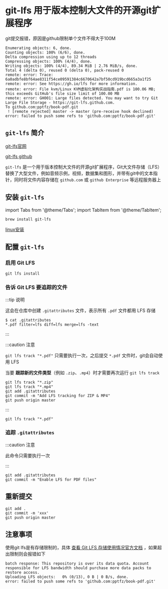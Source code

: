 # git-lfs 用于版本控制大文件的开源git扩展程序



git提交报错，原因是github限制单个文件不得大于100M

```shell
Enumerating objects: 6, done.
Counting objects: 100% (6/6), done.
Delta compression using up to 12 threads
Compressing objects: 100% (4/4), done.
Writing objects: 100% (4/4), 89.34 MiB | 2.76 MiB/s, done.
Total 4 (delta 0), reused 0 (delta 0), pack-reused 0
remote: error: Trace: 6a0adbfe8bf64ae8311f54ce09591384c6670642a7bf50cd919bcd665a3a1f25
remote: error: See https://gh.io/lfs for more information.
remote: error: File kvm/Linux KVM虚拟化架构实战指南.pdf is 100.06 MB; this exceeds GitHub's file size limit of 100.00 MB
remote: error: GH001: Large files detected. You may want to try Git Large File Storage - https://git-lfs.github.com.
To github.com:pptfz/book-pdf.git
 ! [remote rejected] master -> master (pre-receive hook declined)
error: failed to push some refs to 'github.com:pptfz/book-pdf.git'
```





## `git-lfs` 简介

[git-lfs官网](https://git-lfs.com/)

[git-lfs github](https://github.com/git-lfs/git-lfs)



`git-lfs` 是一个用于版本控制大文件的开源git扩展程序，Git大文件存储（LFS）替换了大型文件，例如音频示例，视频，数据集和图形，并带有git中的文本指针，同时将文件内容存储在 `github.com` 或 `github Enterprise` 等远程服务器上





## 安装 `git-lfs`

import Tabs from '@theme/Tabs';
import TabItem from '@theme/TabItem';

<Tabs>
  <TabItem value="mac" label="mac" default>

```shell
brew install git-lfs
```

  </TabItem>
  <TabItem value="linux" label="linux">

[linux安装](https://github.com/git-lfs/git-lfs/blob/main/INSTALLING.md)

  </TabItem>
</Tabs>





## 配置 `git-lfs`

### 启用 Git LFS

```shell
git lfs install
```



### 告诉 Git LFS 要追踪的文件

:::tip 说明

这会在仓库中创建 `.gitattributes` 文件，表示所有 `.pdf` 文件都用 LFS 存储

```shell
$ cat .gitattributes
*.pdf filter=lfs diff=lfs merge=lfs -text
```

:::

:::caution 注意

`git lfs track "*.pdf"` 只需要执行一次，之后提交 `*.pdf` 文件时，git会自动使用 LFS

当要 **跟踪新的文件类型**（例如 `.zip`、`.mp4`）时才需要再次运行 `git lfs track`

```shell
git lfs track "*.zip"
git lfs track "*.mp4"
git add .gitattributes
git commit -m "Add LFS tracking for ZIP & MP4"
git push origin master
```

:::

```shell
git lfs track "*.pdf"
```



### 追踪 `.gitattributes`

:::caution 注意

此命令只需要执行一次

:::

```shell
git add .gitattributes
git commit -m "Enable LFS for PDF files"
```



## 重新提交

```shell
git add .
git commit -m 'xxx'
git push origin master
```



## 注意事项

使用git lfs是有存储限制的，具体  [查看 Git LFS 存储使用情况官方文档](https://docs.github.com/zh/billing/managing-billing-for-your-products/managing-billing-for-git-large-file-storage/viewing-your-git-large-file-storage-usage) ，如果超出限制则会报错如下

```shell
batch response: This repository is over its data quota. Account responsible for LFS bandwidth should purchase more data packs to restore access.
Uploading LFS objects:   0% (0/13), 0 B | 0 B/s, done.
error: failed to push some refs to 'github.com:pptfz/book-pdf.git'
```

